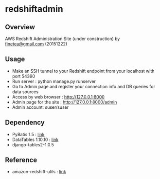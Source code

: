 # redshiftadmin

## Overview
AWS Redshift Administration Site (under construction)
by finetea@gmail.com (20151222)

## Usage
- Make an SSH tunnel to your Redshift endpoint from your localhost with port 54390
- Run server : python manage.py runserver
- Go to Admin page and register your connection info and DB queries for data sources
- Access by web browser : http://127.0.0.1:8000
- Admin page for the site : http://127.0.0.1:8000/admin
- Admin account: suser/suser

## Dependency
- PyBatis 1.5 : [link](https://github.com/manniwood/Pybatis)
- DataTables 1.10.10 : [link](https://www.datatables.net/)
- django-tables2-1.0.5

## Reference
- amazon-redshift-utils : [link](https://github.com/awslabs/amazon-redshift-utils)
